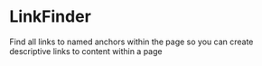 LinkFinder
==========

Find all links to named anchors within the page so you can create descriptive links to content within a page
